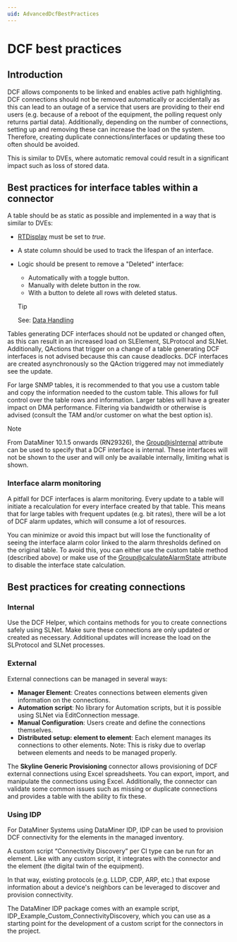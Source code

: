 ```yaml
---
uid: AdvancedDcfBestPractices
---
```


# DCF best practices

## Introduction

DCF allows components to be linked and enables active path highlighting. DCF connections should not be removed automatically or accidentally as this can lead to an outage of a service that users are providing to their end users (e.g. because of a reboot of the equipment, the polling request only returns partial data). Additionally, depending on the number of connections, setting up and removing these can increase the load on the system. Therefore, creating duplicate connections/interfaces or updating these too often should be avoided.

This is similar to DVEs, where automatic removal could result in a significant impact such as loss of stored data.

## Best practices for interface tables within a connector

A table should be as static as possible and implemented in a way that is similar to DVEs:

- [RTDisplay](xref:Protocol.Params.Param.Display.RTDisplay) must be set to *true*.
- A state column should be used to track the lifespan of an interface.
- Logic should be present to remove a "Deleted" interface:
  - Automatically with a toggle button.
  - Manually with delete button in the row.
  - With a button to delete all rows with deleted status.

  > [!TIP]
  > See: [Data Handling](xref:Data_handling)

Tables generating DCF interfaces should not be updated or changed often, as this can result in an increased load on SLElement, SLProtocol and SLNet. Additionally, QActions that trigger on a change of a table generating DCF interfaces is not advised because this can cause deadlocks. DCF interfaces are created asynchronously so the QAction triggered may not immediately see the update.

For large SNMP tables, it is recommended to that you use a custom table and copy the information needed to the custom table. This allows for full control over the table rows and information. Larger tables will have a greater impact on DMA performance. Filtering via bandwidth or otherwise is advised (consult the TAM and/or customer on what the best option is).

> [!NOTE]
> From DataMiner 10.1.5 onwards (RN29326), the [Group@isInternal](xref:Protocol.ParameterGroups.Group-isInternal) attribute can be used to specify that a DCF interface is internal. These interfaces will not be shown to the user and will only be available internally, limiting what is shown.

### Interface alarm monitoring

A pitfall for DCF interfaces is alarm monitoring. Every update to a table will initiate a recalculation for every interface created by that table. This means that for large tables with frequent updates (e.g. bit rates), there will be a lot of DCF alarm updates, which will consume a lot of resources.

You can minimize or avoid this impact but will lose the functionality of seeing the interface alarm color linked to the alarm thresholds defined on the original table. To avoid this, you can either use the custom table method (described above) or make use of the [Group@calculateAlarmState](xref:Protocol.ParameterGroups.Group-calculateAlarmState) attribute to disable the interface state calculation.

## Best practices for creating connections

### Internal

Use the DCF Helper, which contains methods for you to create connections safely using SLNet. Make sure these connections are only updated or created as necessary. Additional updates will increase the load on the SLProtocol and SLNet processes.

### External

External connections can be managed in several ways:

- **Manager Element**: Creates connections between elements given information on the connections.
- **Automation script**: No library for Automation scripts, but it is possible using SLNet via EditConnection message.
- **Manual Configuration**: Users create and define the connections themselves.
- **Distributed setup: element to element**: Each element manages its connections to other elements. Note: This is risky due to overlap between elements and needs to be managed properly.

The **Skyline Generic Provisioning** connector allows provisioning of DCF external connections using Excel spreadsheets. You can export, import, and manipulate the connections using Excel. Additionally, the connector can validate some common issues such as missing or duplicate connections and provides a table with the ability to fix these.

### Using IDP

For DataMiner Systems using DataMiner IDP, IDP can be used to provision DCF connectivity for the elements in the managed inventory.

A custom script “Connectivity Discovery” per CI type can be run for an element. Like with any custom script, it integrates with the connector and the element (the digital twin of the equipment).

In that way, existing protocols (e.g. LLDP, CDP, ARP, etc.) that expose information about a device's neighbors can be leveraged to discover and provision connectivity.

The DataMiner IDP package comes with an example script, IDP_Example_Custom_ConnectivityDiscovery, which you can use as a starting point for the development of a custom script for the connectors in the project.
